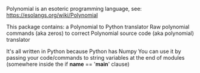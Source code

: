 Polynomial is an esoteric programming language, see:  
    https://esolangs.org/wiki/Polynomial

This package contains:
    a Polynomial to Python translator
    Raw polynomial commands (aka zeros) to correct Polynomial source code
        (aka polynomial) translator

It's all written in Python because Python has Numpy
You can use it by passing your code/commands to string variables
at the end of modules (somewhere inside the if __name__ == '__main__' clause)